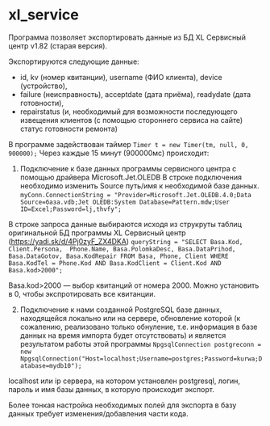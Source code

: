 # xl_service

Программа позволяет экспортировать данные из БД XL Сервисный центр v1.82 (старая версия).

Экспортируются следующие данные:
* id, kv (номер квитанции), username (ФИО клиента), device (устройство), 
* failure (неисправность), acceptdate (дата приёма), readydate (дата готовности),
* repairstatus (и, необходимый для возможности последующего извещения клиентов (с помощью стороннего сервиса на сайте) статус готовности ремонта)


В программе задействован таймер
  `Timer t = new Timer(tm, null, 0, 900000);`
  Через каждые 15 минут (900000мс) происходит:
1) Подключение к базе данных программы сервисного центра с помощью драйвера Microsoft.Jet.OLEDB 
  В строке подключения необходимо изменить Source путь/имя к необходимой базе данных.
  `myConn.ConnectionString = "Provider=Microsoft.Jet.OLEDB.4.0;Data Source=база.vdb;Jet OLEDB:System Database=Pattern.mdw;User ID=Excel;Password=lj,thvfy";`
  
  В строке запроса данные выбираются исходя из струкруты таблиц оригинальной БД программы XL Сервисный центр (https://yadi.sk/d/4Pj0zyF_ZX4DKA)
  `queryString = "SELECT Basa.Kod, Client.Persona,  Phone.Name, Basa.PolomkaDesc, Basa.DataPrihod,  Basa.DataGotov, Basa.KodRepair FROM Basa, Phone, Client WHERE Basa.KodTel = Phone.Kod AND Basa.KodClient = Client.Kod AND Basa.kod>2000";`
 
 Basa.kod>2000  — выбор квитанций от номера 2000. Можно установить в 0, чтобы экспротировать все квитанции.
 
 
2) Подключение к нами созданной PostgreSQL базе данных, находящейся локально или на сервере,
обновление которой (к сожалению, реализовано только обнуление, т.е. информация в базе данных на время импорта будет отсутствовать)
и является результатом работы этой программы
`NpgsqlConnection postgreconn = new NpgsqlConnection("Host=localhost;Username=postgres;Password=kurwa;Database=mydb10");`
  
  localhost или ip сервера, на котором установлен postgresql, логин, пароль и имя базы данных, в которую происходит экспорт.

Более тонкая настройка необходимых полей для экспорта в базу данных требует изменения/добавления части кода.

